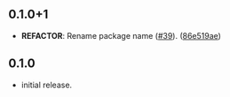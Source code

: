 ## 0.1.0+1

 - **REFACTOR**: Rename package name ([#39](https://github.com/altive/altfire/issues/39)). ([86e519ae](https://github.com/altive/altfire/commit/86e519aedb66d70f1663fb0fa90e182208137313))

## 0.1.0

* initial release.

